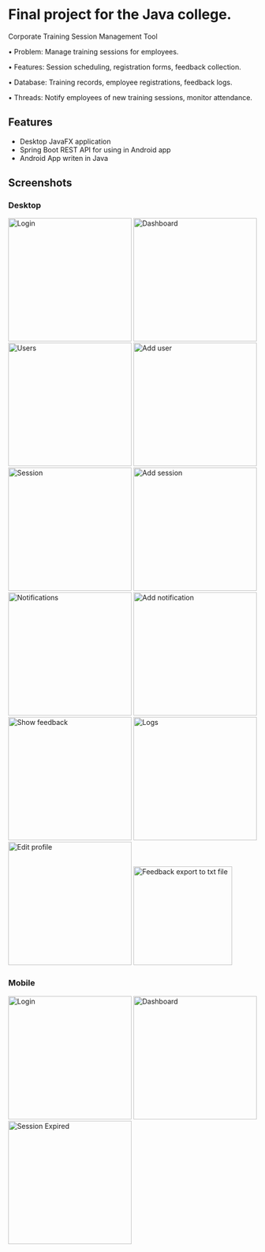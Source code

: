 
# Final project for the Java college.


Corporate Training Session Management Tool

•	Problem: Manage training sessions for employees.

•	Features: Session scheduling, registration forms, feedback collection.

•	Database: Training records, employee registrations, feedback logs.

•	Threads: Notify employees of new training sessions, monitor attendance.

## Features

- Desktop JavaFX application
- Spring Boot REST API for using in Android app
- Android App writen in Java


## Screenshots

### Desktop
<p align="left">
<img src="https://i.postimg.cc/4xv4XVH8/image.png" alt="Login" width="250"/>
<img src="https://i.postimg.cc/k5X2ZfYN/image.png" alt="Dashboard" width="250"/>
<img src="https://i.postimg.cc/9f8DjZs6/image.png" alt="Users" width="250"/>
<img src="https://i.postimg.cc/4djnYZfw/image.png" alt="Add user" width="250"/>
<img src="https://i.postimg.cc/tJPJPf7b/image.png" alt="Session" width="250"/>
<img src="https://i.postimg.cc/9Xqrv4bk/image.png" alt="Add session" width="250"/>
<img src="https://i.postimg.cc/VLQd1YHk/image.png" alt="Notifications" width="250"/>
<img src="https://i.postimg.cc/J4Ntz99c/image.png" alt="Add notification" width="250"/>
<img src="https://i.postimg.cc/XYnqGsWM/image.png" alt="Show feedback" width="250"/>
<img src="https://i.postimg.cc/XYxJw9Nr/image.png" alt="Logs" width="250"/>
<img src="https://i.postimg.cc/s2X2K11w/image.png" alt="Edit profile" width="250"/>
<img src="https://i.postimg.cc/yNBGzS0y/image.png" alt="Feedback export to txt file" height="200"/>
</p>


### Mobile

<p align="left">
<img src="https://i.postimg.cc/tJ9k4TXt/login.png" alt="Login" width="250"/>
<img src="https://i.postimg.cc/sXYKzSRg/dashboard-employee.png" alt="Dashboard" width="250"/>
<img src="https://i.postimg.cc/KjQNk2jX/session-expired.png" alt="Session Expired" width="250"/>
</p>

